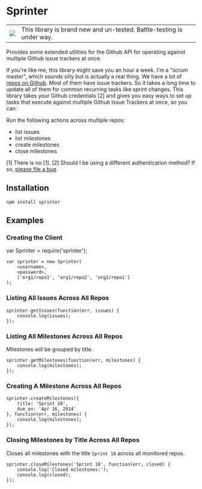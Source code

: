 # Sprinter

<table>
<tr>
  <td>
    <img src="https://github.com/numenta/nupic/wiki/images/icons/warning.png"/>
  </td>
  <td>
    This library is brand new and un-tested. Battle-testing is under way. 
  </td>
</tr>
</table>

Provides some extended utilities for the Github API for operating against multiple Github issue trackers at once.

If you're like me, this library might save you an hour a week. I'm a "scrum master", which sounds silly but is actually a real thing. We have a lot of [repos on Github](https://github.com/numenta/). Most of them have issue trackers. So it takes a long time to update all of them for common recurring tasks like sprint changes. This library takes your Github credentials [2] and gives you easy ways to set up tasks that execute against multiple Github Issue Trackers at once, so you can:

Run the following actions across multiple repos:

- list issues 
- list milestones
- create milestones 
- close  milestones 

[1] There is no [1].
[2] Should I be using a different authentication method? If so, [please file a bug](https://github.com/rhyolight/sprinter/issues). 

## Installation

    npm install sprinter

## Examples

### Creating the Client

var Sprinter = require('sprinter');

    var sprinter = new Sprinter(
        <username>,
        <password>,
        ['org1/repo1', 'org1/repo2', 'org2/repo1']
    );

### Listing All Issues Across All Repos

    sprinter.getIssues(function(err, issues) {
        console.log(issues);
    });

### Listing All Milestones Across All Repos

Milestones will be grouped by title.

    sprinter.getMilestones(function(err, milestones) {
        console.log(milestones);
    });

### Creating A Milestone Across All Repos

    sprinter.createMilestones({
        title: 'Sprint 20',
        due_on: 'Apr 16, 2014'
    }, function(err, milestones) {
        console.log(milestones);
    });

### Closing Milestones by Title Across All Repos

Closes all milestones with the title `Sprint 18` across all monitored repos.

    sprinter.closeMilestones('Sprint 18', function(err, closed) {
        console.log('Closed milestones:');
        console.log(closed);
    });
